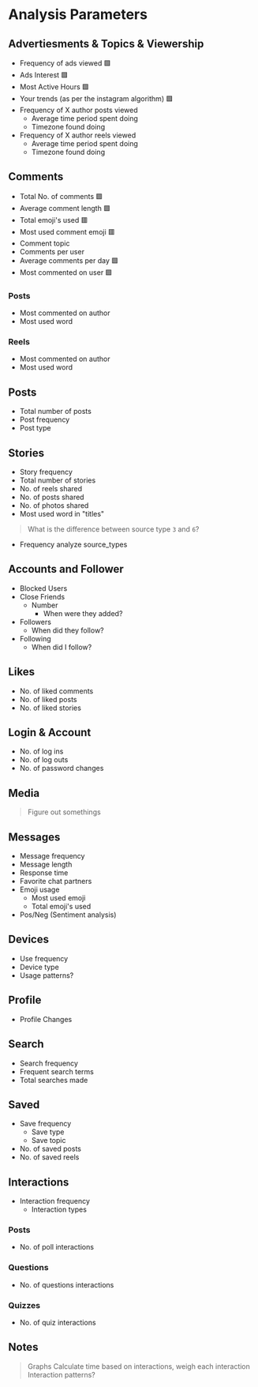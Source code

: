 # Analysis Parameters

## Advertiesments & Topics & Viewership
- Frequency of ads viewed 🟩
- Ads Interest 🟩
- Most Active Hours 🟩
- Your trends (as per the instagram algorithm) 🟩
- Frequency of X author posts viewed
    - Average time period spent doing
    - Timezone found doing
- Frequency of X author reels viewed
    - Average time period spent doing
    - Timezone found doing

## Comments
- Total No. of comments 🟩
- Average comment length 🟩
- Total emoji's used 🟥
- Most used comment emoji 🟥
- Comment topic
- Comments per user
- Average comments per day 🟩
- Most commented on user 🟩
### Posts
- Most commented on author
- Most used word
### Reels
- Most commented on author
- Most used word

## Posts
- Total number of posts
- Post frequency
- Post type

## Stories
- Story frequency
- Total number of stories
- No. of reels shared
- No. of posts shared
- No. of photos shared
- Most used word in "titles"
> What is the difference between source type `3` and `6`?
- Frequency analyze source_types

## Accounts and Follower
- Blocked Users
- Close Friends
    - Number
        - When were they added?
- Followers
    - When did they follow?
- Following
    - When did I follow?

## Likes
- No. of liked comments
- No. of liked posts
- No. of liked stories

## Login & Account
- No. of log ins
- No. of log outs
- No. of password changes

## Media
> Figure out somethings

## Messages
- Message frequency
- Message length
- Response time
- Favorite chat partners
- Emoji usage
    - Most used emoji
    - Total emoji's used
- Pos/Neg (Sentiment analysis)

## Devices
- Use frequency
- Device type
- Usage patterns?

## Profile
- Profile Changes

## Search
- Search frequency
- Frequent search terms
- Total searches made

## Saved
- Save frequency 
    - Save type
    - Save topic
- No. of saved posts
- No. of saved reels

## Interactions
- Interaction frequency
    - Interaction types
### Posts
- No. of poll interactions

### Questions
- No. of questions interactions

### Quizzes
- No. of quiz interactions

## Notes
> Graphs
> Calculate time based on interactions, weigh each interaction
> Interaction patterns?
